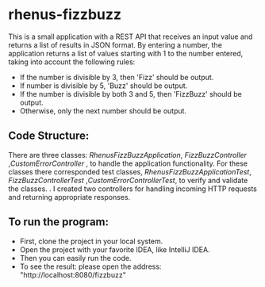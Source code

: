 # rhenus-fizzbuzz
This is a small application with a REST API that receives an input value and returns a list of results in JSON format.
By entering a number, the application returns a list of values starting with 1 to the number entered, taking into account the following rules:

- If the number is divisible by 3, then 'Fizz' should be output.
- If number is divisible by 5, 'Buzz' should be output.
- If the number is divisible by both 3 and 5, then 'FizzBuzz' should be output.
- Otherwise, only the next number should be output.


## Code Structure:

There are three classes: *RhenusFizzBuzzApplication*, *FizzBuzzController* ,*CustomErrorController* , to handle the application functionality.
For these classes there corresponded test classes, *RhenusFizzBuzzApplicationTest*, *FizzBuzzControllerTest* ,*CustomErrorControllerTest*, to verify and validate the classes. . I created two controllers for handling incoming HTTP requests and returning appropriate responses.

## To run the program:
- First, clone the project in your local system.
- Open the project with your favorite IDEA, like IntelliJ IDEA.
- Then you can easily run the code. 
- To see the result: please open the address: "http://localhost:8080/fizzbuzz"
